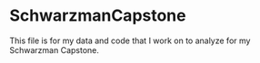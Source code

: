 # SchwarzmanCapstone

This file is for my data and code that I work on to analyze for my Schwarzman Capstone.
